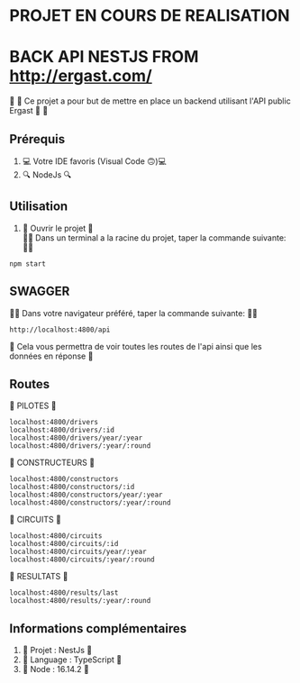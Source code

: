 # PROJET EN COURS DE REALISATION

# BACK API NESTJS FROM http://ergast.com/

:fries: :shrimp: Ce projet a pour but de mettre en place un backend utilisant l'API public Ergast :fries: :shrimp:

## Prérequis
1. :computer: Votre IDE favoris (Visual Code 🙃):computer:
2. :mag: NodeJs :mag:

## Utilisation
1. :abacus: Ouvrir le projet :abacus:  
   :man_technologist: Dans un terminal a la racine du projet, taper la commande suivante: :man_technologist:
```shell script
npm start
```
## SWAGGER
:man_technologist: Dans votre navigateur préféré, taper la commande suivante: :man_technologist:
```shell script
http://localhost:4800/api
```
:abacus: Cela vous permettra de voir toutes les routes de l'api ainsi que les données en réponse :abacus:

## Routes

:milky_way: PILOTES :milky_way:  
````shell
localhost:4800/drivers
localhost:4800/drivers/:id
localhost:4800/drivers/year/:year
localhost:4800/drivers/:year/:round
````

:milky_way: CONSTRUCTEURS :milky_way:  
````shell
localhost:4800/constructors
localhost:4800/constructors/:id
localhost:4800/constructors/year/:year
localhost:4800/constructors/:year/:round
````

:milky_way: CIRCUITS :milky_way:  
````shell
localhost:4800/circuits
localhost:4800/circuits/:id
localhost:4800/circuits/year/:year
localhost:4800/circuits/:year/:round
````

:milky_way: RESULTATS :milky_way:  
````shell
localhost:4800/results/last
localhost:4800/results/:year/:round
````

## Informations complémentaires

1. :blue_book: Projet : NestJs :blue_book:
2. :closed_book: Language : TypeScript :closed_book:
3. :green_book: Node : 16.14.2 :green_book:
